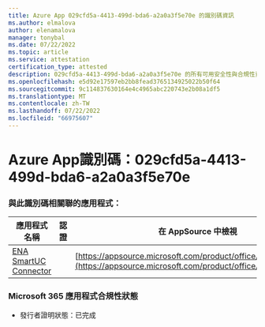 ```yaml
---
title: Azure App 029cfd5a-4413-499d-bda6-a2a0a3f5e70e 的識別碼資訊
ms.author: elmalova
author: elenamalova
manager: tonybal
ms.date: 07/22/2022
ms.topic: article
ms.service: attestation
certification_type: attested
description: 029cfd5a-4413-499d-bda6-a2a0a3f5e70e 的所有可用安全性與合規性資訊。
ms.openlocfilehash: e5d92e17597eb2bb8fead3765134925022b50f64
ms.sourcegitcommit: 9c114837630164e4c4965abc220743e2b08a1df5
ms.translationtype: MT
ms.contentlocale: zh-TW
ms.lasthandoff: 07/22/2022
ms.locfileid: "66975607"
---
```

# <a name="azure-app-id-029cfd5a-4413-499d-bda6-a2a0a3f5e70e"></a>Azure App識別碼：029cfd5a-4413-499d-bda6-a2a0a3f5e70e


### <a name="apps-associated-with-this-id"></a>與此識別碼相關聯的應用程式：
| **應用程式名稱** | **認證** | **在 AppSource 中檢視** |
|--------------|---------------|-----------------------|
| [ENA SmartUC Connector](../forward/WA200003354.md) |  | [https://appsource.microsoft.com/product/office/WA200003354](https://appsource.microsoft.com/product/office/WA200003354) |

### <a name="microsoft-365-app-compliance-status"></a>Microsoft 365 應用程式合規性狀態
- 發行者證明狀態：已完成
